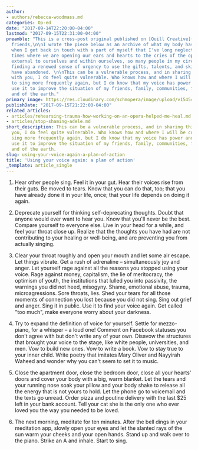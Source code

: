 ```yaml
---
author:
- authors/rebecca-woodmass.md
categories: Op-ed
date: "2017-09-14T22:20:00-04:00"
lastmod: "2017-09-15T22:31:00-04:00"
preamble: "This is a cross-post original published on [Quill Creative](http://quillcreatelive.com/using-voice-plan-action/).\n***\n\nDear
  friends,\n\nI wrote the piece below as an archive of what my body has to go through
  when I get back in touch with a part of myself that I've long neglected. In these
  times where we are opening our ears and hearts to the cries of the oppressed, both
  external to ourselves and within ourselves, so many people in my circles are also
  finding a renewed sense of urgency to use the gifts, talents, and skills they may
  have abandoned. \n\nThis can be a vulnerable process, and in sharing this writing
  with you, I do feel quite vulnerable. Who knows how and where I will be compelled
  to sing more frequently again, but I do know that my voice has power and I can likely
  use it to improve the situation of my friends, family, communities, fellow humans,
  and of the earth."
primary_image: https://res.cloudinary.com/schmopera/image/upload/v1545409169/media/webhook-uploads/1505443016685/2017-09-15---Plan.jpg.jpg
publishDate: "2017-09-15T21:22:00-04:00"
related_articles:
- articles/rehearsing-trauma-how-working-on-an-opera-helped-me-heal.md
- articles/stop-shaming-adele.md
short_description: This can be a vulnerable process, and in sharing this writing with
  you, I do feel quite vulnerable. Who knows how and where I will be compelled to
  sing more frequently again, but I do know that my voice has power and I can likely
  use it to improve the situation of my friends, family, communities, fellow humans,
  and of the earth.
slug: using-your-voice-again-a-plan-of-action
title: 'Using your voice again: a plan of action'
_template: article_single
---
```


1. Hear other people sing. Feel it in your gut. Hear their voices rise from their guts. Be moved to tears. Know that you can do that, too; that you have already done it in your life, once; that your life depends on doing it again.

2. Deprecate yourself for thinking self-deprecating thoughts. Doubt that anyone would ever want to hear you. Know that you'll never be the best. Compare yourself to everyone else. Live in your head for a while, and feel your throat close up. Realize that the thoughts you have had are not contributing to your healing or well-being, and are preventing you from actually singing.

3. Clear your throat roughly and open your mouth and let some air escape. Let things vibrate. Get a rush of adrenaline – simultaneously joy and anger. Let yourself rage against all the reasons you stopped using your voice. Rage against money, capitalism, the lie of meritocracy, the optimism of youth, the institutions that lulled you into passivity, the warnings you did not heed, misogyny. Shame, emotional abuse, trauma, microagressions. Sore throats, lies. Shed your tears for all those moments of connection you lost because you did not sing. Sing out grief and anger. Sing it in public. Use it to find your voice again. Get called "too much", make everyone worry about your darkness.

4. Try to expand the definition of voice for yourself. Settle for mezzo-piano, for a whisper – a loud one! Comment on Facebook statuses you don't agree with but don't write any of your own. Disavow the structures that brought your voice to the stage, like white people, universities, and men. Vow to build new ones. Vow to write a book. Vow to stay true to your inner child. Write poetry that imitates Mary Oliver and Nayyirah Waheed and wonder why you can't seem to set it to music.

5. Close the apartment door, close the bedroom door, close all your hearts' doors and cover your body with a big, warm blanket. Let the tears and your running nose soak your pillow and your body shake to release all the energy that is not yours to hold. Let the phone go to voicemail and the texts go unread. Order pizza and poutine delivery with the last $25 left in your bank account. Tell your cat she is the only one who ever loved you the way you needed to be loved.

6. The next morning, meditate for ten minutes. After the bell dings in your meditation app, slowly open your eyes and let the slanted rays of the sun warm your cheeks and your open hands. Stand up and walk over to the piano. Strike an A and inhale. Start to sing.
